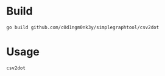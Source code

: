 # Build
````bash
go build github.com/c0d1ngm0nk3y/simplegraphtool/csv2dot
````
# Usage
````bash
csv2dot
````
